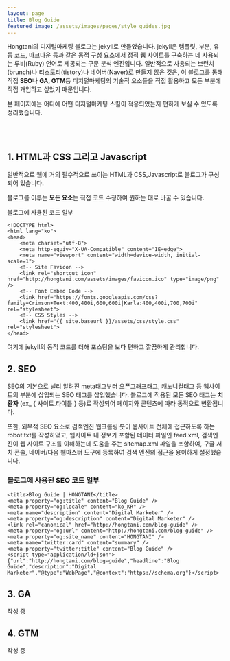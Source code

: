 ```yaml
---
layout: page
title: Blog Guide
featured_image: /assets/images/pages/style_guides.jpg
---
```


Hongtani의 디지털마케팅 블로그는 jekyll로 만들었습니다. jekyll은 템플릿, 부분, 유동 코드, 마크다운 등과 같은 동적 구성 요소에서 정적 웹 사이트를 구축하는 데 사용되는 루비(Ruby) 언어로 제공되는 구문 분석 엔진입니다. 일반적으로 사용되는 브런치(brunch)나 티스토리(tistory)나 네이버(Naver)로 만들지 않은 것은, 이 블로그를 통해 직접 **SEO**나 **GA, GTM**등 디지털마케팅의 기술적 요소들을 직접 활용하고 모든 부분에 직접 개입하고 싶었기 때문입니다.

본 페이지에는 어디에 어떤 디지털마케팅 스킬이 적용되었는지 편하게 보실 수 있도록 정리했습니다.

<br>
<br>


## 1. HTML과 CSS 그리고 Javascript
일반적으로 웹에 거의 필수적으로 쓰이는 HTML과 CSS,Javascript로 블로그가 구성되어 있습니다.

블로그를 이루는 **모든 요소**는 직접 코드 수정하여 원하는 대로 바꿀 수 있습니다.

블로그에 사용된 코드 일부
<pre><code class="language-markup">&lt;!DOCTYPE html&gt;
&lt;html lang="ko"&gt;
&lt;head&gt;
    &lt;meta charset="utf-8"&gt;
    &lt;meta http-equiv="X-UA-Compatible" content="IE=edge"&gt;
    &lt;meta name="viewport" content="width=device-width, initial-scale=1"&gt;
    &lt;!-- Site Favicon --&gt;
    &lt;link rel="shortcut icon" href="http://hongtani.com/assets/images/favicon.ico" type="image/png" /&gt;
    &lt;!-- Font Embed Code --&gt;
    &lt;link href="https://fonts.googleapis.com/css?family=Crimson+Text:400,400i,600,600i|Karla:400,400i,700,700i" rel="stylesheet"&gt;
    &lt;!-- CSS Styles --&gt;
    &lt;link href="{{ site.baseurl }}/assets/css/style.css" rel="stylesheet"&gt;
&lt;/head&gt;
</code></pre>
여기에 jekyll의 동적 코드를 더해 포스팅을 보다 편하고 깔끔하게 관리합니다.


## 2. SEO

SEO의 기본으로 널리 알려진 meta태그부터 오픈그래프태그, 캐노니컬태그 등 웹사이트의 <head> 부분에 삽입되는 SEO 태그를 삽입했습니다.
블로그에 적용된 모든 SEO 태그는 **치환자** (ex_ { 사이트.타이틀 } 등)로 작성되어 페이지와 콘텐츠에 따라 동적으로 변환됩니다.

또한, 외부적 SEO 요소로 검색엔진 웹크롤링 봇이 웹사이트 전체에 접근하도록 하는 robot.txt를 작성하였고, 웹사이트 내 정보가 포함된 데이터 파일인 feed.xml, 검색엔진이 웹 사이트 구조를 이해하는데 도움을 주는 sitemap.xml 파일을 포함하여, 구글 서치 콘솔, 네이버/다음 웹마스터 도구에 등록하여 검색 엔진의 접근을 용이하게 설정했습니다.

### 블로그에 사용된 SEO 코드 일부
<pre><code class="language-markup">&lt;title&gt;Blog Guide | HONGTANI&lt;/title&gt;
&lt;meta property="og:title" content="Blog Guide" /&gt;
&lt;meta property="og:locale" content="ko_KR" /&gt;
&lt;meta name="description" content="Digital Marketer" /&gt;
&lt;meta property="og:description" content="Digital Marketer" /&gt;
&lt;link rel="canonical" href="http://hongtani.com/blog-guide" /&gt;
&lt;meta property="og:url" content="http://hongtani.com/blog-guide" /&gt;
&lt;meta property="og:site_name" content="HONGTANI" /&gt;
&lt;meta name="twitter:card" content="summary" /&gt;
&lt;meta property="twitter:title" content="Blog Guide" /&gt;
&lt;script type="application/ld+json"&gt;
{"url":"http://hongtani.com/blog-guide","headline":"Blog Guide","description":"Digital Marketer","@type":"WebPage","@context":"https://schema.org"}&lt;/script&gt;
</code></pre>


## 3. GA

  작성 중

## 4. GTM

  작성 중
